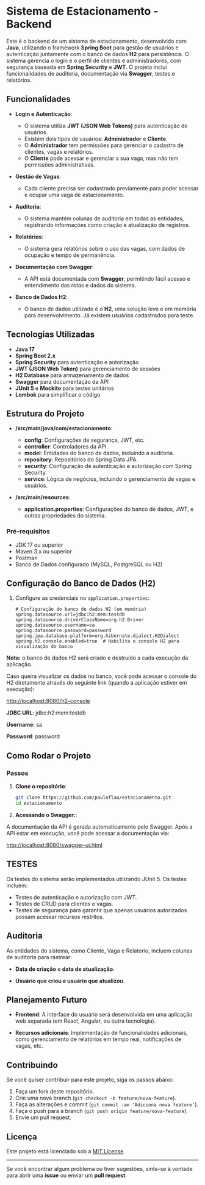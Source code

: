 # Sistema de Estacionamento - Backend

Este é o backend de um sistema de estacionamento, desenvolvido com **Java**, utilizando o framework **Spring Boot** para gestão de usuários e autenticação juntamente com o banco de dados **H2** para persistência. O sistema gerencia o login e o perfil de clientes e administradores, com segurança baseada em **Spring Security** e **JWT**. O projeto inclui funcionalidades de auditoria, documentação via **Swagger**, testes e relatórios.

## Funcionalidades

- **Login e Autenticação**:
  - O sistema utiliza **JWT (JSON Web Tokens)** para autenticação de usuários.
  - Existem dois tipos de usuários: **Administrador** e **Cliente**.
  - O **Administrador** tem permissões para gerenciar o cadastro de clientes, vagas e relatórios.
  - O **Cliente** pode acessar e gerenciar a sua vaga, mas não tem permissões administrativas.

- **Gestão de Vagas**:
  - Cada cliente precisa ser cadastrado previamente para poder acessar e ocupar uma vaga de estacionamento.

- **Auditoria**:
  - O sistema mantém colunas de auditoria em todas as entidades, registrando informações como criação e atualização de registros.
  
- **Relatórios**:
  - O sistema gera relatórios sobre o uso das vagas, com dados de ocupação e tempo de permanência.

- **Documentação com Swagger**:
  - A API está documentada com **Swagger**, permitindo fácil acesso e entendimento das rotas e dados do sistema.

- **Banco de Dados H2**:
  - O banco de dados utilizado é o **H2**, uma solução leve e em memória para desenvolvimento. Já existem usuários cadastrados para teste.

## Tecnologias Utilizadas

- **Java 17**
- **Spring Boot 2.x**
- **Spring Security** para autenticação e autorização
- **JWT (JSON Web Token)** para gerenciamento de sessões
- **H2 Database** para armazenamento de dados
- **Swagger** para documentação da API
- **JUnit 5** e **Mockito** para testes unitários
- **Lombok** para simplificar o código

## Estrutura do Projeto

- **/src/main/java/com/estacionamento**:
  - **config**: Configurações de segurança, JWT, etc.
  - **controller**: Controladores da API.
  - **model**: Entidades do banco de dados, incluindo a auditoria.
  - **repository**: Repositórios do Spring Data JPA.
  - **security**: Configuração de autenticação e autorização com Spring Security.
  - **service**: Lógica de negócios, incluindo o gerenciamento de vagas e usuários.

- **/src/main/resources**:
  - **application.properties**: Configurações do banco de dados, JWT, e outras propriedades do sistema.

### Pré-requisitos

- JDK 17 ou superior
- Maven 3.x ou superior
- Postman
- Banco de Dados configurado (MySQL, PostgreSQL ou H2)

## Configuração do Banco de Dados (H2)

1. Configure as credenciais no `application.properties`:
   ```properties
   # Configuração do banco de dados H2 (em memória)
   spring.datasource.url=jdbc:h2:mem:testdb
   spring.datasource.driverClassName=org.h2.Driver
   spring.datasource.username=sa
   spring.datasource.password=password
   spring.jpa.database-platform=org.hibernate.dialect.H2Dialect
   spring.h2.console.enabled=true  # Habilita o console H2 para visualização do banco

   ````

**Nota:** o banco de dados H2 será criado e destruído a cada execução da aplicação.

Caso queira visualizar os dados no banco, você pode acessar o console do H2 diretamente através do seguinte link (quando a aplicação estiver em execução):

[http://localhost:8080/h2-console](http://localhost:8080/h2-console)

**JDBC URL**: jdbc:h2:mem:testdb

**Username**: sa

**Password**: password

## Como Rodar o Projeto
### Passos

1. **Clone o repositório**:

   ```sh
   git clone https://github.com/pauloflau/estacionamento.git
   cd estacionamento
    ```

2. **Acessando o Swagger:**:

A documentação da API é gerada automaticamente pelo Swagger. Após a API estar em execução, você pode acessar a documentação via:

[http://localhost:8080/swagger-ui.html](http://localhost:8080/swagger-ui.html)

## TESTES

Os testes do sistema serão implementados utilizando JUnit 5.  Os testes incluem:
- Testes de autenticação e autorização com JWT.
- Testes de CRUD para clientes e vagas.
- Testes de segurança para garantir que apenas usuários autorizados possam acessar recursos restritos.

## Auditoria

As entidades do sistema, como Cliente, Vaga e Relatorio, incluem colunas de auditoria para rastrear:

- **Data de criação** e **data de atualização**.

- **Usuário que criou e usuário que atualizou**.

## Planejamento Futuro

- **Frontend**: A interface do usuário será desenvolvida em uma aplicação web separada (em React, Angular, ou outra tecnologia).

- **Recursos adicionais**: Implementação de funcionalidades adicionais, como gerenciamento de relatórios em tempo real, notificações de vagas, etc.

## Contribuindo

Se você quiser contribuir para este projeto, siga os passos abaixo:

1. Faça um fork deste repositório.
2. Crie uma nova branch (`git checkout -b feature/nova-feature`).
3. Faça as alterações e commit (`git commit -am 'Adiciona nova feature'`).
4. Faça o push para a branch (`git push origin feature/nova-feature`).
5. Envie um pull request.

## Licença

Este projeto está licenciado sob a [MIT License](LICENSE).

---

Se você encontrar algum problema ou tiver sugestões, sinta-se à vontade para abrir uma **issue** ou enviar um **pull request**.



